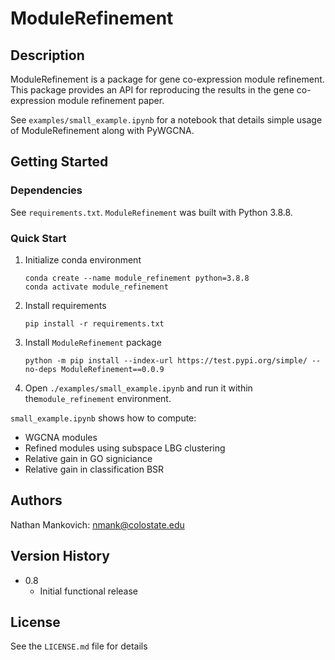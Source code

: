 # ModuleRefinement

## Description

ModuleRefinement is a package for gene co-expression module refinement. This package provides an API for reproducing the results in the gene co-expression module refinement paper.

See `examples/small_example.ipynb` for a notebook that details simple usage of ModuleRefinement along with PyWGCNA. 

## Getting Started

### Dependencies

See `requirements.txt`. `ModuleRefinement` was built with Python 3.8.8.

### Quick Start

1. Initialize conda environment

    ```
    conda create --name module_refinement python=3.8.8
    conda activate module_refinement
    ```

1. Install requirements

    ```
    pip install -r requirements.txt
    ```

1. Install `ModuleRefinement` package

    ```
    python -m pip install --index-url https://test.pypi.org/simple/ --no-deps ModuleRefinement==0.0.9
    ```

1. Open `./examples/small_example.ipynb` and run it within the`module_refinement` environment.

`small_example.ipynb` shows how to compute:

* WGCNA modules
* Refined modules using subspace LBG clustering
* Relative gain in GO signiciance
* Relative gain in classification BSR

<!-- ### Executing program

* How to run the program
* Step-by-step bullets
```
code blocks for commands
```

## Help

Any advise for common problems or issues.
```
command to run if program contains helper info
``` -->

## Authors

Nathan Mankovich: [nmank@colostate.edu](mailto:nmank@colostate.edu)

## Version History

* 0.8
    * Initial functional release

## License

See the `LICENSE.md` file for details

<!-- ## Acknowledgments

Inspiration, code snippets, etc.
* [awesome-readme](https://github.com/matiassingers/awesome-readme)
* [PurpleBooth](https://gist.github.com/PurpleBooth/109311bb0361f32d87a2)
* [dbader](https://github.com/dbader/readme-template)
* [zenorocha](https://gist.github.com/zenorocha/4526327)
* [fvcproductions](https://gist.github.com/fvcproductions/1bfc2d4aecb01a834b46) -->